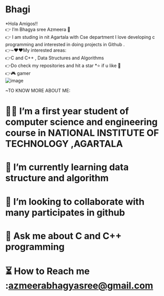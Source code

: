 # Bhagi 
*Hola Amigos!!    
👉  I’m Bhagya sree Azmeera  👋                                                             
👉 I am studing in nit Agartala with Cse department I love developing c programming and interested in doing projects  in Github .                                                   
👉~❤❤My interested areas:                           
👉C and C++ , Data Structures and Algorithms                          
👉Do check my repositories and hit a star *⭐ if u like 🤗     
👉🎮 gamer   
![image](https://user-images.githubusercontent.com/85113970/128506760-605b84f1-18bb-46f0-9947-ba07e74fbd1e.png)  




~TO KNOW MORE ABOUT ME:                                        
# 👩‍🎓    I’m a first year student of computer science and engineering course in NATIONAL INSTITUTE OF TECHNOLOGY ,AGARTALA 
#  📖   I’m  currently learning data structure and algorithm 
# 🤝   I’m looking to collaborate with many participates in github 
#  📢  Ask me about C and C++ programming 	
# ⏳ How to Reach me  :azmeerabhagyasree@gmail.com
